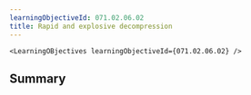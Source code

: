 ```yaml
---
learningObjectiveId: 071.02.06.02
title: Rapid and explosive decompression
---
```


```tsx eval
<LearningOBjectives learningObjectiveId={071.02.06.02} />
```

## Summary

